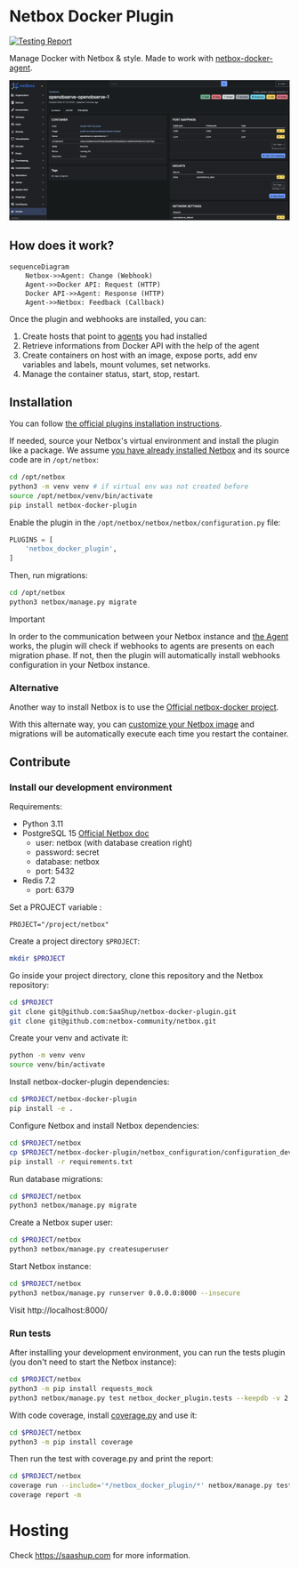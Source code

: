 # Netbox Docker Plugin

[![Testing Report](https://github.com/SaaShup/netbox-docker-plugin/actions/workflows/main_ci.yml/badge.svg)](https://github.com/SaaShup/netbox-docker-plugin/actions/workflows/main_ci.yml)

Manage Docker with Netbox & style. Made to work with [netbox-docker-agent](https://github.com/SaaShup/netbox-docker-agent).

![UI Container view with dependencies](/docs/assets/screenshot.png)

## How does it work?

```mermaid
sequenceDiagram
    Netbox->>Agent: Change (Webhook)
    Agent->>Docker API: Request (HTTP)
    Docker API->>Agent: Response (HTTP)
    Agent->>Netbox: Feedback (Callback)
```

Once the plugin and webhooks are installed, you can:

1. Create hosts that point to
   [agents](https://github.com/SaaShup/netbox-docker-agent) you had installed
2. Retrieve informations from Docker API with the help of the agent
3. Create containers on host with an image, expose ports, add env variables and
   labels, mount volumes, set networks.
4. Manage the container status, start, stop, restart.

## Installation

You can follow [the official plugins installation
instructions](https://docs.netbox.dev/en/stable/plugins/#installing-plugins).

If needed, source your Netbox's virtual environment and install the plugin like
a package. We assume [you have already installed
Netbox](https://docs.netbox.dev/en/stable/installation/) and its source code are
in `/opt/netbox`:

```bash
cd /opt/netbox
python3 -m venv venv # if virtual env was not created before
source /opt/netbox/venv/bin/activate
pip install netbox-docker-plugin
```

Enable the plugin in the `/opt/netbox/netbox/netbox/configuration.py` file:

```python
PLUGINS = [
    'netbox_docker_plugin',
]
```

Then, run migrations:

```bash
cd /opt/netbox
python3 netbox/manage.py migrate
```

> [!IMPORTANT]
> In order to the communication between your Netbox instance and [the Agent](https://github.com/SaaShup/netbox-docker-agent)
> works, the plugin will check if webhooks to agents are
> presents on each migration phase.
> If not, then the plugin will automatically install webhooks configuration in
> your Netbox instance.

### Alternative

Another way to install Netbox is to use the [Official netbox-docker
project](https://github.com/netbox-community/netbox-docker).

With this alternate way, you can [customize your Netbox image](https://github.com/netbox-community/netbox-docker/wiki/Using-Netbox-Plugins) and migrations will be
automatically execute each time you restart the container.

## Contribute

### Install our development environment

Requirements:
* Python 3.11
* PostgreSQL 15 [Official Netbox doc](https://github.com/netbox-community/netbox/blob/master/docs/installation/1-postgresql.md)
  - user: netbox (with database creation right)
  - password: secret
  - database: netbox
  - port: 5432
* Redis 7.2
  - port: 6379

Set a PROJECT variable :

```
PROJECT="/project/netbox"
```

Create a project directory `$PROJECT`:

```bash
mkdir $PROJECT
```

Go inside your project directory, clone this repository and the Netbox repository:

```bash
cd $PROJECT
git clone git@github.com:SaaShup/netbox-docker-plugin.git
git clone git@github.com:netbox-community/netbox.git
```

Create your venv and activate it:

```bash
python -m venv venv
source venv/bin/activate
```

Install netbox-docker-plugin dependencies:

```bash
cd $PROJECT/netbox-docker-plugin
pip install -e .
```

Configure Netbox and install Netbox dependencies:

```bash
cd $PROJECT/netbox
cp $PROJECT/netbox-docker-plugin/netbox_configuration/configuration_dev.py $PROJECT/netbox/netbox/netbox/configuration.py
pip install -r requirements.txt
```

Run database migrations:

```bash
cd $PROJECT/netbox
python3 netbox/manage.py migrate
```

Create a Netbox super user:

```bash
cd $PROJECT/netbox
python3 netbox/manage.py createsuperuser
```

Start Netbox instance:

```bash
cd $PROJECT/netbox
python3 netbox/manage.py runserver 0.0.0.0:8000 --insecure
```

Visit http://localhost:8000/

### Run tests

After installing your development environment, you can run the tests plugin
(you don't need to start the Netbox instance):

```bash
cd $PROJECT/netbox
python3 -m pip install requests_mock
python3 netbox/manage.py test netbox_docker_plugin.tests --keepdb -v 2
```

With code coverage, install [coverage.py](https://coverage.readthedocs.io/en/7.3.2/) and use it:

```bash
cd $PROJECT/netbox
python3 -m pip install coverage
```

Then run the test with coverage.py and print the report:

```bash
cd $PROJECT/netbox
coverage run --include='*/netbox_docker_plugin/*' netbox/manage.py test netbox_docker_plugin.tests --keepdb -v 2
coverage report -m
```

# Hosting

Check https://saashup.com for more information.
